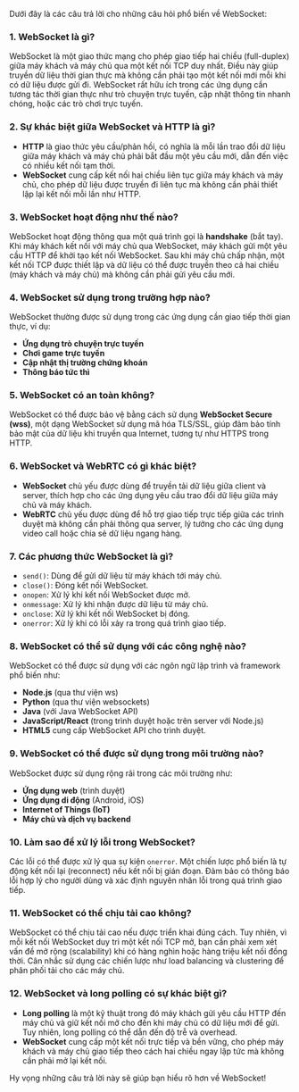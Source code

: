 Dưới đây là các câu trả lời cho những câu hỏi phổ biến về WebSocket:

### 1. **WebSocket là gì?**

WebSocket là một giao thức mạng cho phép giao tiếp hai chiều (full-duplex) giữa máy khách và máy chủ qua một kết nối TCP duy nhất. Điều này giúp truyền dữ liệu thời gian thực mà không cần phải tạo một kết nối mới mỗi khi có dữ liệu được gửi đi. WebSocket rất hữu ích trong các ứng dụng cần tương tác thời gian thực như trò chuyện trực tuyến, cập nhật thông tin nhanh chóng, hoặc các trò chơi trực tuyến.

### 2. **Sự khác biệt giữa WebSocket và HTTP là gì?**

- **HTTP** là giao thức yêu cầu/phản hồi, có nghĩa là mỗi lần trao đổi dữ liệu giữa máy khách và máy chủ phải bắt đầu một yêu cầu mới, dẫn đến việc có nhiều kết nối tạm thời.
- **WebSocket** cung cấp kết nối hai chiều liên tục giữa máy khách và máy chủ, cho phép dữ liệu được truyền đi liên tục mà không cần phải thiết lập lại kết nối mỗi lần như HTTP.

### 3. **WebSocket hoạt động như thế nào?**

WebSocket hoạt động thông qua một quá trình gọi là **handshake** (bắt tay). Khi máy khách kết nối với máy chủ qua WebSocket, máy khách gửi một yêu cầu HTTP để khởi tạo kết nối WebSocket. Sau khi máy chủ chấp nhận, một kết nối TCP được thiết lập và dữ liệu có thể được truyền theo cả hai chiều (máy khách và máy chủ) mà không cần phải gửi yêu cầu mới.

### 4. **WebSocket sử dụng trong trường hợp nào?**

WebSocket thường được sử dụng trong các ứng dụng cần giao tiếp thời gian thực, ví dụ:

- **Ứng dụng trò chuyện trực tuyến**
- **Chơi game trực tuyến**
- **Cập nhật thị trường chứng khoán**
- **Thông báo tức thì**

### 5. **WebSocket có an toàn không?**

WebSocket có thể được bảo vệ bằng cách sử dụng **WebSocket Secure (wss)**, một dạng WebSocket sử dụng mã hóa TLS/SSL, giúp đảm bảo tính bảo mật của dữ liệu khi truyền qua Internet, tương tự như HTTPS trong HTTP.

### 6. **WebSocket và WebRTC có gì khác biệt?**

- **WebSocket** chủ yếu được dùng để truyền tải dữ liệu giữa client và server, thích hợp cho các ứng dụng yêu cầu trao đổi dữ liệu giữa máy chủ và máy khách.
- **WebRTC** chủ yếu được dùng để hỗ trợ giao tiếp trực tiếp giữa các trình duyệt mà không cần phải thông qua server, lý tưởng cho các ứng dụng video call hoặc chia sẻ dữ liệu ngang hàng.

### 7. **Các phương thức WebSocket là gì?**

- `send()`: Dùng để gửi dữ liệu từ máy khách tới máy chủ.
- `close()`: Đóng kết nối WebSocket.
- `onopen`: Xử lý khi kết nối WebSocket được mở.
- `onmessage`: Xử lý khi nhận được dữ liệu từ máy chủ.
- `onclose`: Xử lý khi kết nối WebSocket bị đóng.
- `onerror`: Xử lý khi có lỗi xảy ra trong quá trình giao tiếp.

### 8. **WebSocket có thể sử dụng với các công nghệ nào?**

WebSocket có thể được sử dụng với các ngôn ngữ lập trình và framework phổ biến như:

- **Node.js** (qua thư viện ws)
- **Python** (qua thư viện websockets)
- **Java** (với Java WebSocket API)
- **JavaScript/React** (trong trình duyệt hoặc trên server với Node.js)
- **HTML5** cung cấp WebSocket API cho trình duyệt.

### 9. **WebSocket có thể được sử dụng trong môi trường nào?**

WebSocket được sử dụng rộng rãi trong các môi trường như:

- **Ứng dụng web** (trình duyệt)
- **Ứng dụng di động** (Android, iOS)
- **Internet of Things (IoT)**
- **Máy chủ và dịch vụ backend**

### 10. **Làm sao để xử lý lỗi trong WebSocket?**

Các lỗi có thể được xử lý qua sự kiện `onerror`. Một chiến lược phổ biến là tự động kết nối lại (reconnect) nếu kết nối bị gián đoạn. Đảm bảo có thông báo lỗi hợp lý cho người dùng và xác định nguyên nhân lỗi trong quá trình giao tiếp.

### 11. **WebSocket có thể chịu tải cao không?**

WebSocket có thể chịu tải cao nếu được triển khai đúng cách. Tuy nhiên, vì mỗi kết nối WebSocket duy trì một kết nối TCP mở, bạn cần phải xem xét vấn đề mở rộng (scalability) khi có hàng nghìn hoặc hàng triệu kết nối đồng thời. Cân nhắc sử dụng các chiến lược như load balancing và clustering để phân phối tải cho các máy chủ.

### 12. **WebSocket và long polling có sự khác biệt gì?**

- **Long polling** là một kỹ thuật trong đó máy khách gửi yêu cầu HTTP đến máy chủ và giữ kết nối mở cho đến khi máy chủ có dữ liệu mới để gửi. Tuy nhiên, long polling có thể dẫn đến độ trễ và overhead.
- **WebSocket** cung cấp một kết nối trực tiếp và bền vững, cho phép máy khách và máy chủ giao tiếp theo cách hai chiều ngay lập tức mà không cần phải mở lại kết nối.

Hy vọng những câu trả lời này sẽ giúp bạn hiểu rõ hơn về WebSocket!
